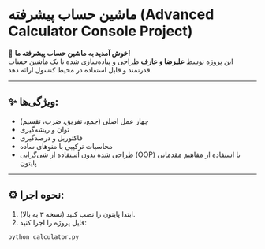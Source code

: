# ماشین حساب پیشرفته (Advanced Calculator Console Project)

🎉 **خوش آمدید به ماشین حساب پیشرفته ما!**  
این پروژه توسط **علیرضا و عارف** طراحی و پیاده‌سازی شده تا یک ماشین حساب قدرتمند و قابل استفاده در محیط کنسول ارائه دهد.

---

## ✨ ویژگی‌ها:
- چهار عمل اصلی (جمع، تفریق، ضرب، تقسیم)
- توان و ریشه‌گیری
- فاکتوریل و درصدگیری
- محاسبات ترکیبی با منوهای ساده
- طراحی شده بدون استفاده از شی‌گرایی (OOP) با استفاده از مفاهیم مقدماتی پایتون

---

## ⚙️ نحوه اجرا:

1. ابتدا پایتون را نصب کنید (نسخه ۳ به بالا).
2. فایل پروژه را اجرا کنید:

```bash
python calculator.py
